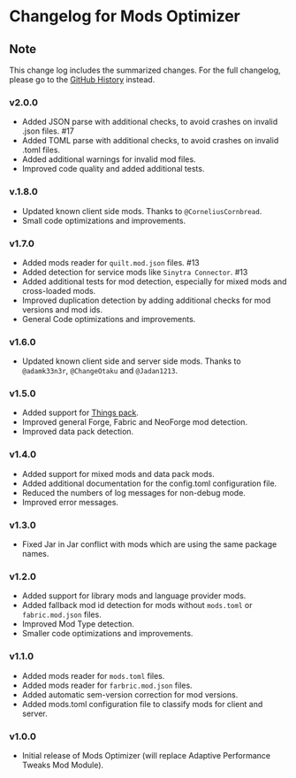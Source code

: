 # Changelog for Mods Optimizer

## Note

This change log includes the summarized changes.
For the full changelog, please go to the [GitHub History][history] instead.

### v2.0.0

- Added JSON parse with additional checks, to avoid crashes on invalid .json files. #17
- Added TOML parse with additional checks, to avoid crashes on invalid .toml files.
- Added additional warnings for invalid mod files.
- Improved code quality and added additional tests.

### v.1.8.0

- Updated known client side mods. Thanks to `@CorneliusCornbread`.
- Small code optimizations and improvements.

### v1.7.0

- Added mods reader for `quilt.mod.json` files. #13
- Added detection for service mods like `Sinytra Connector`. #13
- Added additional tests for mod detection, especially for mixed mods and cross-loaded mods.
- Improved duplication detection by adding additional checks for mod versions and mod ids.
- General Code optimizations and improvements.

### v1.6.0

- Updated known client side and server side mods. Thanks to `@adamk33n3r`, `@ChangeOtaku`
  and `@Jadan1213`.

### v1.5.0

- Added support for [Things pack][things_pack].
- Improved general Forge, Fabric and NeoForge mod detection.
- Improved data pack detection.

### v1.4.0

- Added support for mixed mods and data pack mods.
- Added additional documentation for the config.toml configuration file.
- Reduced the numbers of log messages for non-debug mode.
- Improved error messages.

### v1.3.0

- Fixed Jar in Jar conflict with mods which are using the same package names.

### v1.2.0

- Added support for library mods and language provider mods.
- Added fallback mod id detection for mods without `mods.toml` or `fabric.mod.json` files.
- Improved Mod Type detection.
- Smaller code optimizations and improvements.

### v1.1.0

- Added mods reader for `mods.toml` files.
- Added mods reader for `farbric.mod.json` files.
- Added automatic sem-version correction for mod versions.
- Added mods.toml configuration file to classify mods for client and server.

### v1.0.0

- Initial release of Mods Optimizer (will replace Adaptive Performance Tweaks Mod Module).

[history]: https://github.com/MarkusBordihn/BOs-Mods-Optimizer/commits/main

[things_pack]: https://www.curseforge.com/minecraft/modpacks/things-pack
